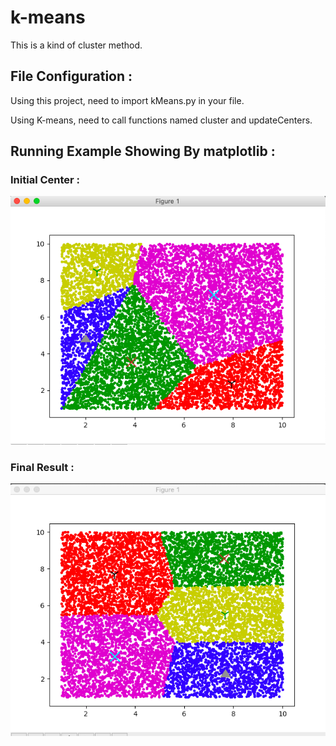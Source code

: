# k-means
This is a kind of cluster method.

## File Configuration :
Using this project, need to import kMeans.py in your file.

Using K-means, need to call functions named cluster and updateCenters.

## Running Example Showing By matplotlib :

### Initial Center :
![image](example/init.png)

### Final Result :
![image](example/k-means.png)
